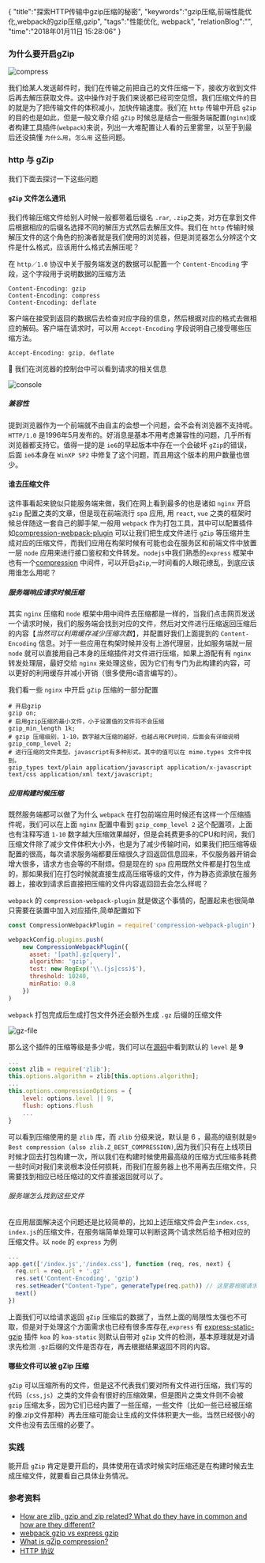 {
"title":"探索HTTP传输中gzip压缩的秘密",
"keywords":"gzip压缩,前端性能优化,webpack的gzip压缩,gzip",
"tags":"性能优化, webpack",
"relationBlog":"",
"time":"2018年01月11日 15:28:06"
}

### 为什么要开启gZip

![compress](https://hazyzh.oss-cn-shenzhen.aliyuncs.com/imgs/gzip/compress.jpg)

我们给某人发送邮件时，我们在传输之前把自己的文件压缩一下，接收方收到文件后再去解压获取文件。这中操作对于我们来说都已经司空见惯。我们压缩文件的目的就是为了把传输文件的体积减小，加快传输速度。我们在 `http` 传输中开启 `gZip` 的目的也是如此，但是一般文章介绍 `gZip` 时候总是结合一些服务端配置(`nginx`)或者构建工具插件(`webpack`)来说，列出一大堆配置让人看的云里雾里，以至于到最后还没搞懂 `为什么用`，`怎么用` 这些问题。

### http 与 gZip

我们下面去探讨一下这些问题

#### `gZip` 文件怎么通讯

我们传输压缩文件给别人时候一般都带着后缀名 `.rar`, `.zip`之类，对方在拿到文件后根据相应的后缀名选择不同的解压方式然后去解压文件。我们在 `http` 传输时候解压文件的这个角色的扮演者就是我们使用的浏览器，但是浏览器怎么分辨这个文件是什么格式，应该用什么格式去解压呢？

在 `http／1.0` 协议中关于服务端发送的数据可以配置一个 `Content-Encoding` 字段，这个字段用于说明数据的压缩方法

```linux
Content-Encoding: gzip
Content-Encoding: compress
Content-Encoding: deflate
```

客户端在接受到返回的数据后去检查对应字段的信息，然后根据对应的格式去做相应的解码。客户端在请求时，可以用 `Accept-Encoding` 字段说明自己接受哪些压缩方法。

```linux
Accept-Encoding: gzip, deflate
```

我们在浏览器的控制台中可以看到请求的相关信息

![console](https://hazyzh.oss-cn-shenzhen.aliyuncs.com/imgs/gzip/console.jpeg)

##### 兼容性

提到浏览器作为一个前端就不由自主的会想一个问题，会不会有浏览器不支持呢。`HTTP/1.0` 是1996年5月发布的。好消息是基本不用考虑兼容性的问题，几乎所有浏览器都支持它。值得一提的是 `ie6`的早起版本中存在一个会破坏 `gZip`的错误，后面 `ie6`本身在 `WinXP SP2` 中修复了这个问题，而且用这个版本的用户数量也很少。

#### 谁去压缩文件

这件事看起来貌似只能服务端来做，我们在网上看到最多的也是诸如 `nginx` 开启 `gZip` 配置之类的文章，但是现在前端流行 `spa` 应用, 用 `react`, `vue` 之类的框架时候总伴随这一套自己的脚手架,一般用 `webpack` 作为打包工具，其中可以配置插件 如[compression-webpack-plugin](https://github.com/webpack-contrib/compression-webpack-plugin) 可以让我们把生成文件进行 `gZip` 等压缩并生成对应的压缩文件，而我们应用在构架时候有可能也会在服务区和前端文件中放置一层 `node` 应用来进行接口鉴权和文件转发。`nodejs`中我们熟悉的`express` 框架中也有一个[compression](https://github.com/expressjs/compression) 中间件，可以开启`gZip`,一时间看的人眼花缭乱，到底应该用谁怎么用呢？

##### 服务端响应请求时候压缩

其实 `nginx` 压缩和 `node` 框架中用中间件去压缩都是一样的，当我们点击网页发送一个请求时候，我们的服务端会找到对应的文件，然后对文件进行压缩返回压缩后的内容【*当然可以利用缓存减少压缩次数*】，并配置好我们上面提到的 `Content-Encoding` 信息。对于一些应用在构架时候并没有上游代理层，比如服务端就一层 `node` 就可以直接用自己本身的压缩插件对文件进行压缩，如果上游配有有 `nginx` 转发处理层，最好交给 `nginx` 来处理这些，因为它们有专门为此构建的内容，可以更好的利用缓存并减小开销（很多使用c语言编写的）。

我们看一些 `nginx` 中开启 `gZip` 压缩的一部分配置

```linux
# 开启gzip
gzip on;
# 启用gzip压缩的最小文件，小于设置值的文件将不会压缩
gzip_min_length 1k;
# gzip 压缩级别，1-10，数字越大压缩的越好，也越占用CPU时间，后面会有详细说明
gzip_comp_level 2;
# 进行压缩的文件类型。javascript有多种形式。其中的值可以在 mime.types 文件中找到。
gzip_types text/plain application/javascript application/x-javascript text/css application/xml text/javascript;

```

##### 应用构建时候压缩

既然服务端都可以做了为什么 `webpack` 在打包前端应用时候还有这样一个压缩插件呢，我们可以在上面 `nginx` 配置中看到 `gzip_comp_level 2` 这个配置项，上面也有注释写道 `1-10` 数字越大压缩效果越好，但是会耗费更多的CPU和时间，我们压缩文件除了减少文件体积大小外，也是为了减少传输时间，如果我们把压缩等级配置的很高，每次请求服务端都要压缩很久才回返回信息回来，不仅服务器开销会增大很多，请求方也会等的不耐烦。但是现在的 `spa` 应用既然文件都是打包生成的，那如果我们在打包时候就直接生成高压缩等级的文件，作为静态资源放在服务器上，接收到请求后直接把压缩的文件内容返回回去会怎么样呢？

`webpack` 的 `compression-webpack-plugin` 就是做这个事情的，配置起来也很简单只需要在装置中加入对应插件,简单配置如下

```javascript
const CompressionWebpackPlugin = require('compression-webpack-plugin');

webpackConfig.plugins.push(
	new CompressionWebpackPlugin({
	  asset: '[path].gz[query]',
	  algorithm: 'gzip',
	  test: new RegExp('\\.(js|css)$'),
	  threshold: 10240,
	  minRatio: 0.8
	})
)
```
`webpack` 打包完成后生成打包文件外还会额外生成 `.gz` 后缀的压缩文件

![gz-file](https://hazyzh.oss-cn-shenzhen.aliyuncs.com/imgs/gzip/gz.jpeg)

那么这个插件的压缩等级是多少呢，我们可以在[源码](https://github.com/webpack-contrib/compression-webpack-plugin/blob/master/src/index.js)中看到默认的 `level` 是 **9**

```javascript
...
const zlib = require('zlib');
this.options.algorithm = zlib[this.options.algorithm];
...
this.options.compressionOptions = {
	level: options.level || 9,
	flush: options.flush
	...
}
```

可以看到压缩使用的是 `zlib` 库，而 `zlib` 分级来说，默认是 6 ，最高的级别就是`9 Best compression (also zlib.Z_BEST_COMPRESSION)`,因为我们只有在上线项目时候才回去打包构建一次，所以我们在构建时候使用最高级的压缩方式压缩多耗费一些时间对我们来说根本没任何损耗，而我们在服务器上也不用再去压缩文件，只需要找到相应已经压缩过的文件直接返回就可以了。

###### 服务端怎么找到这些文件

在应用层面解决这个问题还是比较简单的，比如上述压缩文件会产生`index.css`, `index.js`的压缩文件，在服务端简单处理可以判断这两个请求然后给予相对应的压缩文件。以 `node` 的 `express` 为例

```javascript
...
app.get(['/index.js','/index.css'], function (req, res, next) {
  req.url = req.url + '.gz'
  res.set('Content-Encoding', 'gzip')
  res.setHeader("Content-Type", generateType(req.path)) // 这里要根据请求文件设置content-type
  next()
})
```

上面我们可以给请求返回 `gZip` 压缩后的数据了，当然上面的局限性太强也不可取，但是对于处理这个方面需求也已经有很多库存在,`express` 有 [express-static-gzip](https://github.com/tkoenig89/express-static-gzip) 插件 `koa` 的 `koa-static` 则默认自带对 `gZip` 文件的检测，基本原理就是对请求先检测 `.gz`后缀的文件是否存在，再去根据结果返回不同的内容。

#### 哪些文件可以被 gZip 压缩

`gZip` 可以压缩所有的文件，但是这不代表我们要对所有文件进行压缩，我们写的代码（`css,js`）之类的文件会有很好的压缩效果，但是图片之类文件则不会被 `gzip` 压缩太多，因为它们已经内置了一些压缩，一些文件（比如一些已经被压缩的像.zip文件那种）再去压缩可能会让生成的文件体积更大一些。当然已经很小的文件也没有去压缩的必要了。

### 实践

能开启 `gZip` 肯定是要开启的，具体使用在请求时候实时压缩还是在构建时候去生成压缩文件，就要看自己具体业务情况。


### 参考资料

- [How are zlib, gzip and zip related? What do they have in common and how are they different?](https://stackoverflow.com/questions/20762094/how-are-zlib-gzip-and-zip-related-what-do-they-have-in-common-and-how-are-they/20765054#20765054)
- [webpack gzip vs express gzip
](https://stackoverflow.com/questions/38587698/webpack-gzip-vs-express-gzip?s=1|140.9128)
- [What is gZip compression?
](https://stackoverflow.com/questions/16691506/what-is-gzip-compression)
- [HTTP 协议](http://www.ruanyifeng.com/blog/2016/08/http.html)
